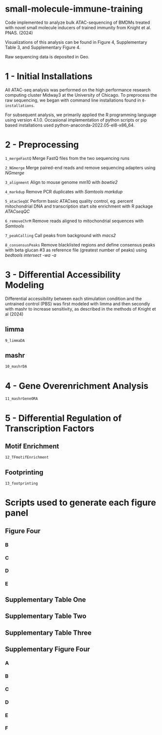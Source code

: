 # small-molecule-immune-training
Code implemented to analyze bulk ATAC-sequencing of BMDMs treated with novel small molecule inducers of trained immunity from Knight et al. PNAS. (2024)

Visualizations of this analysis can be found in Figure 4, Supplementary Table 3, and Supplementary Figure 4.

Raw sequencing data is deposited in Geo. 


# 1 - Initial Installations
All ATAC-seq analysis was performed on the high performance research computing cluster Midway3 at the University of Chicago. To preprocess the raw sequencing, we began with command line installations found in `0-installations`. 

For subsequent analysis, we primarily applied the R programming language using version 4.1.0. Occasional implementation of python scripts or pip based installations used python-anaconda-2022.05-el8-x86_64. 

# 2 - Preprocessing
`1_mergeFastQ`
Merge FastQ files from the two sequencing runs

`2_NGmerge`
Merge paired-end reads and remove sequencing adapters using <i>NGmerge</i>

`3_alignment`
Align to mouse genome mm10 with <i>bowtie2</i>

`4_markdup`
Remove PCR duplicates with <i>Samtools markdup</i>

`5_atacSeqQC`
Perform basic ATACseq quality control, eg. percent mitochondrial DNA and transcription start site enrichment with R package <i>ATACseqQC</i>

`6_removeChrM`
Remove reads aligned to mitochondrial sequences with <i>Samtools</i>

`7_peakCalling`
Call peaks from background with <i>macs2</i>

`8_consensusPeaks`
Remove blacklisted regions and define consensus peaks with beta glucan #3 as reference file (greatest number of peaks) using <i>bedtools intersect -wa -a</i>


# 3 - Differential Accessibility Modeling
Differential accessibility between each stimulation condition and the untrained control (PBS) was first modeled with limma and then secondly with mashr to increase sensitivity, as described in the methods of Knight et al (2024)

## limma
`9_limmaDA`

## mashr
`10_mashrDA`

# 4 - Gene Overenrichment Analysis
`11_mashrGeneORA`

# 5 - Differential Regulation of Transcription Factors

## Motif Enrichment
`12_TFmotifEnrichment`

## Footprinting
`13_footprinting`


# Scripts used to generate each figure panel

## Figure Four

### B

### C

### D

### E

## Supplementary Table One

## Supplementary Table Two

## Supplementary Table Three

## Supplementary Figure Four

### A

### B

### C

### D

### E

### F
